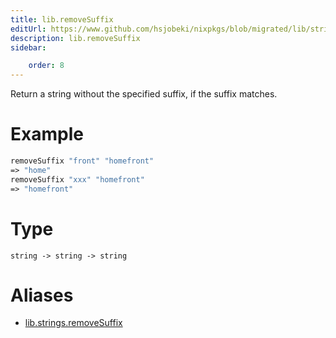 ```yaml
---
title: lib.removeSuffix
editUrl: https://www.github.com/hsjobeki/nixpkgs/blob/migrated/lib/strings.nix#L939C5
description: lib.removeSuffix
sidebar:

    order: 8
---
```


Return a string without the specified suffix, if the suffix matches.

# Example

```nix
removeSuffix "front" "homefront"
=> "home"
removeSuffix "xxx" "homefront"
=> "homefront"
```

# Type

```
string -> string -> string
```


# Aliases

- [lib.strings.removeSuffix](/nix-doc-comments/reference/lib/strings/lib-strings-removesuffix)


